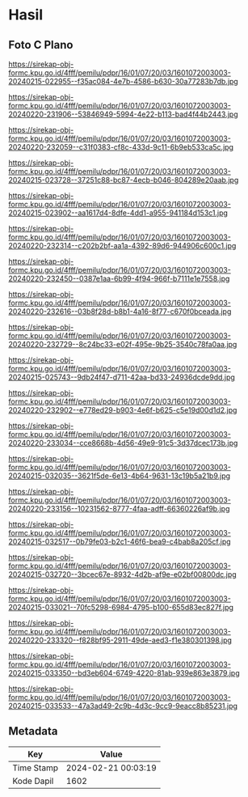 # Hasil

## Foto C Plano

https://sirekap-obj-formc.kpu.go.id/4fff/pemilu/pdpr/16/01/07/20/03/1601072003003-20240215-022955--f35ac084-4e7b-4586-b630-30a77283b7db.jpg

https://sirekap-obj-formc.kpu.go.id/4fff/pemilu/pdpr/16/01/07/20/03/1601072003003-20240220-231906--53846949-5994-4e22-b113-bad4f44b2443.jpg

https://sirekap-obj-formc.kpu.go.id/4fff/pemilu/pdpr/16/01/07/20/03/1601072003003-20240220-232059--c31f0383-cf8c-433d-9c11-6b9eb533ca5c.jpg

https://sirekap-obj-formc.kpu.go.id/4fff/pemilu/pdpr/16/01/07/20/03/1601072003003-20240215-023728--37251c88-bc87-4ecb-b046-804289e20aab.jpg

https://sirekap-obj-formc.kpu.go.id/4fff/pemilu/pdpr/16/01/07/20/03/1601072003003-20240215-023902--aa1617d4-8dfe-4dd1-a955-941184d153c1.jpg

https://sirekap-obj-formc.kpu.go.id/4fff/pemilu/pdpr/16/01/07/20/03/1601072003003-20240220-232314--c202b2bf-aa1a-4392-89d6-944906c600c1.jpg

https://sirekap-obj-formc.kpu.go.id/4fff/pemilu/pdpr/16/01/07/20/03/1601072003003-20240220-232450--0387e1aa-6b99-4f94-966f-b7111e1e7558.jpg

https://sirekap-obj-formc.kpu.go.id/4fff/pemilu/pdpr/16/01/07/20/03/1601072003003-20240220-232616--03b8f28d-b8b1-4a16-8f77-c670f0bceada.jpg

https://sirekap-obj-formc.kpu.go.id/4fff/pemilu/pdpr/16/01/07/20/03/1601072003003-20240220-232729--8c24bc33-e02f-495e-9b25-3540c78fa0aa.jpg

https://sirekap-obj-formc.kpu.go.id/4fff/pemilu/pdpr/16/01/07/20/03/1601072003003-20240215-025743--9db24f47-d711-42aa-bd33-24936dcde9dd.jpg

https://sirekap-obj-formc.kpu.go.id/4fff/pemilu/pdpr/16/01/07/20/03/1601072003003-20240220-232902--e778ed29-b903-4e6f-b625-c5e19d00d1d2.jpg

https://sirekap-obj-formc.kpu.go.id/4fff/pemilu/pdpr/16/01/07/20/03/1601072003003-20240220-233034--cce8668b-4d56-49e9-91c5-3d37dcec173b.jpg

https://sirekap-obj-formc.kpu.go.id/4fff/pemilu/pdpr/16/01/07/20/03/1601072003003-20240215-032035--3621f5de-6e13-4b64-9631-13c19b5a21b9.jpg

https://sirekap-obj-formc.kpu.go.id/4fff/pemilu/pdpr/16/01/07/20/03/1601072003003-20240220-233156--10231562-8777-4faa-adff-66360226af9b.jpg

https://sirekap-obj-formc.kpu.go.id/4fff/pemilu/pdpr/16/01/07/20/03/1601072003003-20240215-032517--0b79fe03-b2c1-46f6-bea9-c4bab8a205cf.jpg

https://sirekap-obj-formc.kpu.go.id/4fff/pemilu/pdpr/16/01/07/20/03/1601072003003-20240215-032720--3bcec67e-8932-4d2b-af9e-e02bf00800dc.jpg

https://sirekap-obj-formc.kpu.go.id/4fff/pemilu/pdpr/16/01/07/20/03/1601072003003-20240215-033021--70fc5298-6984-4795-b100-655d83ec827f.jpg

https://sirekap-obj-formc.kpu.go.id/4fff/pemilu/pdpr/16/01/07/20/03/1601072003003-20240220-233320--f828bf95-2911-49de-aed3-f1e380301398.jpg

https://sirekap-obj-formc.kpu.go.id/4fff/pemilu/pdpr/16/01/07/20/03/1601072003003-20240215-033350--bd3eb604-6749-4220-81ab-939e863e3879.jpg

https://sirekap-obj-formc.kpu.go.id/4fff/pemilu/pdpr/16/01/07/20/03/1601072003003-20240215-033533--47a3ad49-2c9b-4d3c-9cc9-9eacc8b85231.jpg


## Metadata

| Key        | Value               |
| ---------- | ------------------- |
| Time Stamp | 2024-02-21 00:03:19 |
| Kode Dapil | 1602                |



